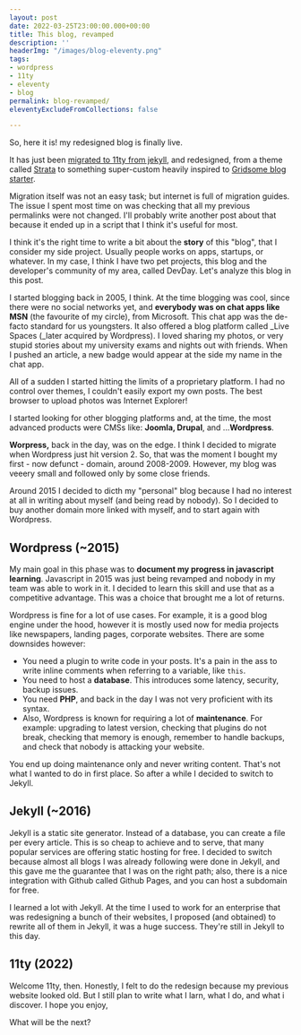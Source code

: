 ```yaml
---
layout: post
date: 2022-03-25T23:00:00.000+00:00
title: This blog, revamped
description: ''
headerImg: "/images/blog-eleventy.png"
tags:
- wordpress
- 11ty
- eleventy
- blog
permalink: blog-revamped/
eleventyExcludeFromCollections: false

---
```

So, here it is! my redesigned blog is finally live.

It has just been [migrated to 11ty from jekyll](https://michelenasti.com/rebuild-eleventy/), and redesigned, from a theme called [Strata](https://html5up.net/strata) to something super-custom heavily inspired to [Gridsome blog starter](https://gridsome.org/starters/gridsome-blog-starter/). 

Migration itself was not an easy task; but internet is full of migration guides. The issue I spent most time on was checking that all my previous permalinks were not changed. I'll probably write another post about that because it ended up in a script that I think it's useful for most. 

I think it's the right time to write a bit about the **story** of this "blog", that I consider my side project. Usually people works on apps, startups, or whatever. In my case, I think I have two pet projects, this blog and the developer's community of my area, called DevDay. Let's analyze this blog in this post.

I started blogging back in 2005, I think. At the time blogging was cool, since there were no social networks yet, and **everybody was on chat apps like MSN** (the favourite of my circle), from Microsoft. This chat app was the de-facto standard for us youngsters. It also offered a blog platform called _Live Spaces (_later acquired by Wordpress). I loved sharing my photos, or very stupid stories about my university exams and nights out with friends. When I pushed an article, a new badge would appear at the side my name in the chat app.

All of a sudden I started hitting the limits of a proprietary platform. I had no control over themes, I couldn't easily export my own posts. The best browser to upload photos was Internet Explorer!

I started looking for other blogging platforms and, at the time, the most advanced products were CMSs like: **Joomla, Drupal**, and ...**Wordpress**.

**Worpress,** back in the day, was on the edge. I think I decided to migrate when Wordpress just hit version 2. So, that was the moment I bought my first - now defunct - domain, around 2008-2009. However, my blog was veeery small and followed only by some close friends.

Around 2015 I decided to dicth my "personal" blog because I had no interest at all in writing about myself (and being read by nobody). So I decided to buy another domain more linked with myself, and to start again with Wordpress.

## Wordpress (\~2015) 

My main goal in this phase was to **document my progress in javascript learning**. Javascript in 2015 was just being revamped and nobody in my team was able to work in it. I decided to learn this skill and use that as a competitive advantage. This was a choice that brought me a lot of returns. 

Wordpress is fine for a lot of use cases. For example, it is a good blog engine under the hood, however it is mostly used now for media projects like newspapers, landing pages, corporate websites. There are some downsides however:

* You need a plugin to write code in your posts. It's a pain in the ass to write inline comments when referring to a variable, like `this`. 
* You need to host a **database**. This introduces some latency, security, backup issues. 
* You need **PHP**, and back in the day I was not very proficient with its syntax. 
* Also, Wordpress is known for requiring a lot of **maintenance**. For example: upgrading to latest version, checking that plugins do not break, checking that memory is enough, remember to handle backups, and check that nobody is attacking your website. 

You end up doing maintenance only and never writing content. That's not what I wanted to do in first place. So after a while I decided to switch to Jekyll. 

## Jekyll (\~2016)

Jekyll is a static site generator. Instead of a database, you can create a file per every article. This is so cheap to achieve and to serve, that many popular services are offering static hosting for free. I decided to switch because almost all blogs I was already following were done in Jekyll, and this gave me the guarantee that I was on the right path; also, there is a nice integration with Github called Github Pages, and you can host a subdomain for free. 

I learned a lot with Jekyll. At the time I used to work for an enterprise that was redesigning a bunch of their websites, I proposed (and obtained) to rewrite all of them in Jekyll, it was a huge success. They're still in Jekyll to this day. 

## 11ty (2022) 

Welcome 11ty, then. Honestly, I felt to do the redesign because my previous website looked old. But I still plan to write what I larn, what I do, and what i discover. I hope you enjoy, 

What will be the next? 